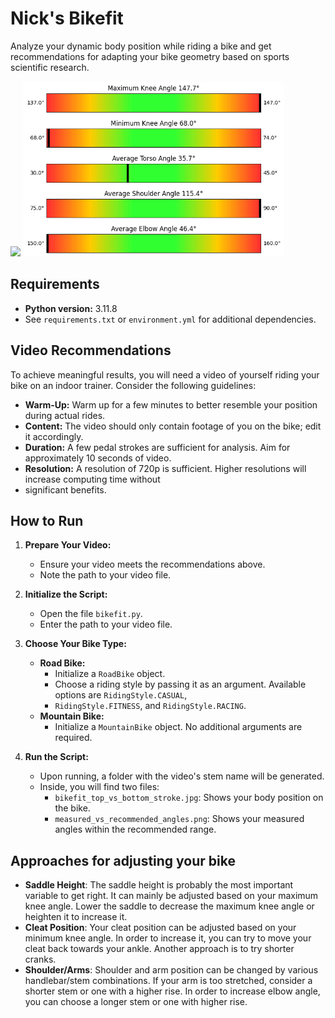 # Nick's Bikefit

Analyze your dynamic body position while riding a bike and get recommendations for adapting your bike geometry based on 
sports scientific research.

<img src="https://github.com/nstallmann/bikefit/blob/main/example/example.gif" height="280" /> <img src="https://github.com/nstallmann/bikefit/blob/main/example/measured_vs_recommended_angles.png" height="280" />

## Requirements

- **Python version:** 3.11.8
- See `requirements.txt` or `environment.yml` for additional dependencies.

## Video Recommendations

To achieve meaningful results, you will need a video of yourself riding your bike on an indoor trainer. Consider the 
following guidelines:

- **Warm-Up:** Warm up for a few minutes to better resemble your position during actual rides.
- **Content:** The video should only contain footage of you on the bike; edit it accordingly.
- **Duration:** A few pedal strokes are sufficient for analysis. Aim for approximately 10 seconds of video.
- **Resolution:** A resolution of 720p is sufficient. Higher resolutions will increase computing time without 
- significant benefits.

## How to Run

1. **Prepare Your Video:**
   - Ensure your video meets the recommendations above.
   - Note the path to your video file.

2. **Initialize the Script:**
   - Open the file `bikefit.py`.
   - Enter the path to your video file.

3. **Choose Your Bike Type:**
   - **Road Bike:**
     - Initialize a `RoadBike` object.
     - Choose a riding style by passing it as an argument. Available options are `RidingStyle.CASUAL`,
     - `RidingStyle.FITNESS`, and `RidingStyle.RACING`.
   - **Mountain Bike:**
     - Initialize a `MountainBike` object. No additional arguments are required.

4. **Run the Script:**
   - Upon running, a folder with the video's stem name will be generated.
   - Inside, you will find two files:
     - `bikefit_top_vs_bottom_stroke.jpg`: Shows your body position on the bike.
     - `measured_vs_recommended_angles.png`: Shows your measured angles within the recommended range.

## Approaches for adjusting your bike

- **Saddle Height**: The saddle height is probably the most important variable to get right. It can mainly be adjusted 
  based on your maximum knee angle. Lower the saddle to decrease the maximum knee angle or heighten it to increase it.
- **Cleat Position**: Your cleat position can be adjusted based on your minimum knee angle. In order to increase it,
  you can try to move your cleat back towards your ankle. Another approach is to try shorter cranks.
- **Shoulder/Arms**: Shoulder and arm position can be changed by various handlebar/stem combinations. If your arm is
  too stretched, consider a shorter stem or one with a higher rise. In order to increase elbow angle, you can choose a
  longer stem or one with higher rise.
